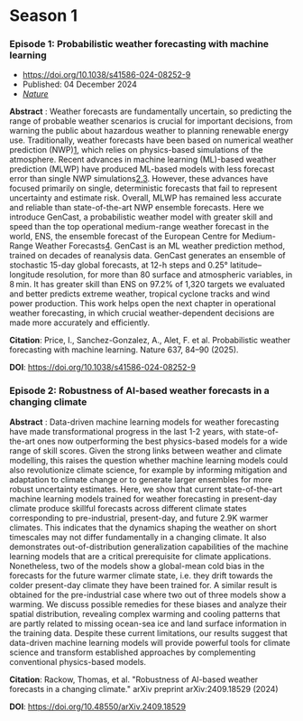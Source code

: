 # Season 1


### Episode 1: Probabilistic weather forecasting with machine learning

- https://doi.org/10.1038/s41586-024-08252-9
- Published: 04 December 2024
- [_Nature_](https://www.nature.com/)

**Abstract** : Weather forecasts are fundamentally uncertain, so predicting the range of probable weather scenarios is crucial for important decisions, from warning the public about hazardous weather to planning renewable energy use. Traditionally, weather forecasts have been based on numerical weather prediction (NWP)[1](https://www.nature.com/articles/s41586-024-08252-9#ref-CR1 "Bauer, P., Thorpe, A. & Brunet, G. The quiet revolution of numerical weather prediction. Nature 525, 47–55 (2015)."), which relies on physics-based simulations of the atmosphere. Recent advances in machine learning (ML)-based weather prediction (MLWP) have produced ML-based models with less forecast error than single NWP simulations[2](https://www.nature.com/articles/s41586-024-08252-9#ref-CR2 "Lam, R. et al. Learning skillful medium-range global weather forecasting. Science 382, 1416–1421 (2023)."),[3](https://www.nature.com/articles/s41586-024-08252-9#ref-CR3 "Bi, K. et al. Accurate medium-range global weather forecasting with 3D neural networks. Nature 619, 533–538 (2023)."). However, these advances have focused primarily on single, deterministic forecasts that fail to represent uncertainty and estimate risk. Overall, MLWP has remained less accurate and reliable than state-of-the-art NWP ensemble forecasts. Here we introduce GenCast, a probabilistic weather model with greater skill and speed than the top operational medium-range weather forecast in the world, ENS, the ensemble forecast of the European Centre for Medium-Range Weather Forecasts[4](https://www.nature.com/articles/s41586-024-08252-9#ref-CR4 "ECMWF. IFS Documentation CY46R1. Part V: Ensemble Prediction System (ECMWF, 2019)."). GenCast is an ML weather prediction method, trained on decades of reanalysis data. GenCast generates an ensemble of stochastic 15-day global forecasts, at 12-h steps and 0.25° latitude–longitude resolution, for more than 80 surface and atmospheric variables, in 8 min. It has greater skill than ENS on 97.2% of 1,320 targets we evaluated and better predicts extreme weather, tropical cyclone tracks and wind power production. This work helps open the next chapter in operational weather forecasting, in which crucial weather-dependent decisions are made more accurately and efficiently.

**Citation**: Price, I., Sanchez-Gonzalez, A., Alet, F. et al. Probabilistic weather forecasting with machine learning. Nature 637, 84–90 (2025). ⁠

**DOI**: ⁠https://doi.org/10.1038/s41586-024-08252-9


### Episode 2: Robustness of AI-based weather forecasts in a changing climate

**Abstract** : Data-driven machine learning models for weather forecasting have made transformational progress in the last 1-2 years, with state-of-the-art ones now outperforming the best physics-based models for a wide range of skill scores. Given the strong links between weather and climate modelling, this raises the question whether machine learning models could also revolutionize climate science, for example by informing mitigation and adaptation to climate change or to generate larger ensembles for more robust uncertainty estimates. Here, we show that current state-of-the-art machine learning models trained for weather forecasting in present-day climate produce skillful forecasts across different climate states corresponding to pre-industrial, present-day, and future 2.9K warmer climates. This indicates that the dynamics shaping the weather on short timescales may not differ fundamentally in a changing climate. It also demonstrates out-of-distribution generalization capabilities of the machine learning models that are a critical prerequisite for climate applications. Nonetheless, two of the models show a global-mean cold bias in the forecasts for the future warmer climate state, i.e. they drift towards the colder present-day climate they have been trained for. A similar result is obtained for the pre-industrial case where two out of three models show a warming. We discuss possible remedies for these biases and analyze their spatial distribution, revealing complex warming and cooling patterns that are partly related to missing ocean-sea ice and land surface information in the training data. Despite these current limitations, our results suggest that data-driven machine learning models will provide powerful tools for climate science and transform established approaches by complementing conventional physics-based models.

**Citation**: Rackow, Thomas, et al. "Robustness of AI-based weather forecasts in a changing climate." arXiv preprint arXiv:2409.18529 (2024)

**DOI**: ⁠⁠⁠⁠https://doi.org/10.48550/arXiv.2409.18529

